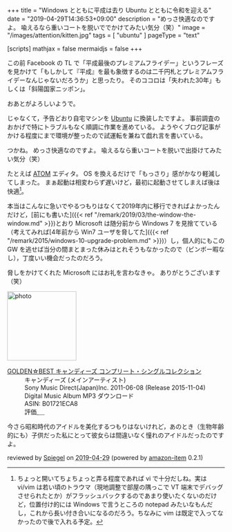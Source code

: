 +++
title = "Windows とともに平成は去り Ubuntu とともに令和を迎える"
date = "2019-04-29T14:36:53+09:00"
description = "めっさ快適なのですよ。 喩えるなら重いコートを脱いででかけてみたい気分（笑）"
image = "/images/attention/kitten.jpg"
tags = [ "ubuntu" ]
pageType = "text"

[scripts]
  mathjax = false
  mermaidjs = false
+++

この前 Facebook の TL で「平成最後のプレミアムフライデー」というフレーズを見かけて「もしかして『平成』を最も象徴するのは二千円札とプレミアムフライデーなんじゃないだろうか」と思ったり。
そのココロは「失われた30年」もしくは「斜陽国家ニッポン」。

おあとがよろしいようで。

じゃなくて，予告どおり自宅マシンを [Ubuntu] に換装したですよ。
事前調査のおかげで特にトラブルもなく順調に作業を進めている。
ようやくブログ記事がかける程度にまで環境が整ったので試運転を兼ねて戯れ言を書いている。

つかね。
めっさ快適なのですよ。
喩えるなら重いコートを脱いで出掛けてみたい気分（笑）

たとえば [ATOM] エディタ。
OS を換えるだけで「もっさり」感がかなり軽減してしまった。
まぁ起動は相変わらず遅いけど，最初に起動させてしまえば後は快適[^vi1]。

[^vi1]: ちょっと開いてちょちょっと弄る程度であれば vi で十分だしね。実は vi/vim は若い頃のトラウマ（現地調整で部屋の隅っこで VT 端末でデバッグさせられたとか）がフラッシュバックするのであまり使いたくないのだけど，位置付け的には Windows で言うところの notepad みたいなもんだし，これから長い付き合いになるのだろう。ちなみに vim は既定で入ってなかったので後で入れる予定。

本当はこんなに急いでやるつもりはなくて2019年内に移行できればよかったんだけど，[前にも書いた]({{< ref "/remark/2019/03/the-window-the-window.md" >}})とおり Microsoft は随分前から Windows 7 を見捨てている（考えてみれば[4年前から Win7 ユーザを脅してた]({{< ref "/remark/2015/windows-10-upgrade-problem.md" >}})）し，個人的にもこの GW を逃せば当分の間まとまった休みはとれそうもなかったので（ビンボー暇なし），丁度いい機会だったのだろう。

脅しをかけてくれた Microsoft にはお礼を言わなきゃ。
ありがとうございます（笑）

[Ubuntu]: https://www.ubuntu.com/ "The leading operating system for PCs, IoT devices, servers and the cloud | Ubuntu"
[ATOM]: https://atom.io/

<div class="hreview">
  <div class="photo"><a class="item url" href="https://www.amazon.co.jp/GOLDEN%E2%98%86BEST-%E3%82%AD%E3%83%A3%E3%83%B3%E3%83%87%E3%82%A3%E3%83%BC%E3%82%BA-%E3%82%B3%E3%83%B3%E3%83%97%E3%83%AA%E3%83%BC%E3%83%88%E3%83%BB%E3%82%B7%E3%83%B3%E3%82%B0%E3%83%AB%E3%82%B3%E3%83%AC%E3%82%AF%E3%82%B7%E3%83%A7%E3%83%B3/dp/B01721ECA8?SubscriptionId=AKIAJYVUJ3DMTLAECTHA&tag=baldandersinf-22&linkCode=xm2&camp=2025&creative=165953&creativeASIN=B01721ECA8"><img src="https://images-fe.ssl-images-amazon.com/images/I/61TVUMXImML._SL160_.jpg" width="160" alt="photo"></a></div>
  <dl class="fn">
    <dt><a href="https://www.amazon.co.jp/GOLDEN%E2%98%86BEST-%E3%82%AD%E3%83%A3%E3%83%B3%E3%83%87%E3%82%A3%E3%83%BC%E3%82%BA-%E3%82%B3%E3%83%B3%E3%83%97%E3%83%AA%E3%83%BC%E3%83%88%E3%83%BB%E3%82%B7%E3%83%B3%E3%82%B0%E3%83%AB%E3%82%B3%E3%83%AC%E3%82%AF%E3%82%B7%E3%83%A7%E3%83%B3/dp/B01721ECA8?SubscriptionId=AKIAJYVUJ3DMTLAECTHA&tag=baldandersinf-22&linkCode=xm2&camp=2025&creative=165953&creativeASIN=B01721ECA8">GOLDEN☆BEST キャンディーズ コンプリート・シングルコレクション</a></dt>
	<dd>キャンディーズ (メインアーティスト)</dd>
    <dd>Sony Music Direct(Japan)Inc. 2011-06-08 (Release 2015-11-04)</dd>
    <dd>Digital Music Album MP3 ダウンロード</dd>
    <dd>ASIN: B01721ECA8</dd>
    <dd>評価<abbr class="rating fa-sm" title="4">&nbsp;<i class="fas fa-star"></i>&nbsp;<i class="fas fa-star"></i>&nbsp;<i class="fas fa-star"></i>&nbsp;<i class="fas fa-star"></i>&nbsp;<i class="far fa-star"></i></abbr></dd>
  </dl>
  <p class="description">今さら昭和時代のアイドルを美化するつもりはないけれど，あのとき（生物年齢的にも）子供だった私にとって彼女らは間違いなく憧れのアイドルだったのですよ。</p>
  <p class="powered-by" >reviewed by <a href='#maker' class='reviewer'>Spiegel</a> on <abbr class="dtreviewed" title="2019-04-29">2019-04-29</abbr> (powered by <a href="https://github.com/spiegel-im-spiegel/amazon-item" >amazon-item</a> 0.2.1)</p>
</div>

